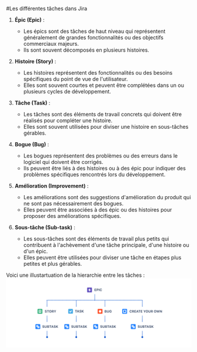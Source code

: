 #Les différentes tâches dans Jira

1. **Épic (Epic)** :
   - Les épics sont des tâches de haut niveau qui représentent généralement de grandes fonctionnalités ou des objectifs commerciaux majeurs.
   - Ils sont souvent décomposés en plusieurs histoires.

2. **Histoire (Story)** :
   - Les histoires représentent des fonctionnalités ou des besoins spécifiques du point de vue de l'utilisateur.
   - Elles sont souvent courtes et peuvent être complétées dans un ou plusieurs cycles de développement.

3. **Tâche (Task)** :
   - Les tâches sont des éléments de travail concrets qui doivent être réalisés pour compléter une histoire.
   - Elles sont souvent utilisées pour diviser une histoire en sous-tâches gérables.

4. **Bogue (Bug)** :
   - Les bogues représentent des problèmes ou des erreurs dans le logiciel qui doivent être corrigés.
   - Ils peuvent être liés à des histoires ou à des épic pour indiquer des problèmes spécifiques rencontrés lors du développement.

5. **Amélioration (Improvement)** :
   - Les améliorations sont des suggestions d'amélioration du produit qui ne sont pas nécessairement des bogues.
   - Elles peuvent être associées à des épic ou des histoires pour proposer des améliorations spécifiques.

6. **Sous-tâche (Sub-task)** :
   - Les sous-tâches sont des éléments de travail plus petits qui contribuent à l'achèvement d'une tâche principale, d'une histoire ou d'un épic.
   - Elles peuvent être utilisées pour diviser une tâche en étapes plus petites et plus gérables.

Voici une illustartuation de la hierarchie entre les tâches : 
![hierarchie-image](Images/issue-hierarchy-v2.png)
